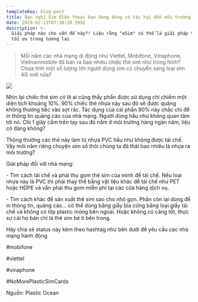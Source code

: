 ```yaml
---
templateKey: blog-post
title: Bạn nghĩ Sim điện thoại bạn đang dùng có tác hại đến môi trường không?
date: 2019-02-13T07:38:20.599Z
description: >-
  Giải pháp nào cho vấn đề này?! Liệu rằng "eSim" có thể là giải pháp thay thế
  tối ưu trong tương lai
---
```

> Mỗi năm các nhà mạng di động như Viettel, Mobifone, Vinaphone, Vietnammobile đã bán ra bao nhiêu chiếc thẻ sim như trong hình? Chưa tính một số lượng lớn người dùng sim cũ chuyển sang loại sim 4G mới nữa?

![](/img/51832464_779784712390661_3791674537104375808_n.jpg)

Nhìn lại chiếc thẻ sim có lẽ ai cũng thấy phần được sử dụng chỉ chiếm một diện tích khoảng 10%. 90% chiếc thẻ nhựa này sau đó sẽ được quăng không thương tiếc vào sọt rác. Tác dụng của cái phần 90% này chắc chỉ để in thông tin quảng cáo của nhà mạng. Người dùng hầu như không quan tâm tới nó. Chỉ 1 giây cầm trên tay sau đó nằm ở môi trường hàng ngàn năm, liệu có đáng không?

Thông thường các thẻ này làm từ nhựa PVC hầu như không được tái chế. Vậy môi năm riêng chuyện sim số thôi chúng ta đã thải bao nhiêu là nhựa ra môi trường?

Giải pháp đối với nhà mạng:

\- Tìm cách tái chế và phải thu gom thẻ sim của mình để tái chế. Nếu loại nhựa này là PVC thì phải thay thế bằng vật liệu khác dễ tái chế như PET hoặc HDPE và vẫn phải thu gom miễn phí tại các cửa hàng dịch vụ.

\- Tìm cách khác để sản xuất thẻ sim sao cho nhỏ gọn. Phần còn lại dùng để in thông tin, quảng cáo... có thể dùng bằng giấy bìa cứng bằng loại giấy tái chế và không có lớp plastic mỏng bên ngoài. Hoặc không có càng tốt, thực sự cái họ bán chỉ là thẻ sim bé tí bên trong.

Hãy chia sẻ status này kèm theo hashtag như bên dưới để yêu cầu các nhà mạng hành động.

\#mobifone

\#viettel

\#vinaphone

\#NoMorePlasticSimCards

Nguồn: Plastic Ocean
